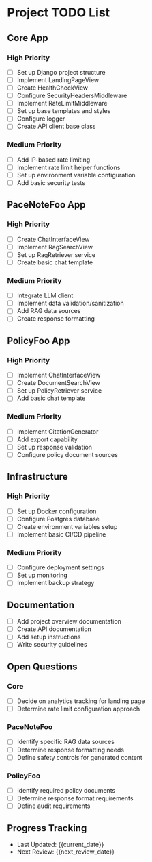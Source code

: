 # Project TODO List

## Core App
### High Priority
- [ ] Set up Django project structure
- [ ] Implement LandingPageView
- [ ] Create HealthCheckView
- [ ] Configure SecurityHeadersMiddleware
- [ ] Implement RateLimitMiddleware
- [ ] Set up base templates and styles
- [ ] Configure logger
- [ ] Create API client base class

### Medium Priority
- [ ] Add IP-based rate limiting
- [ ] Implement rate limit helper functions
- [ ] Set up environment variable configuration
- [ ] Add basic security tests

## PaceNoteFoo App
### High Priority
- [ ] Create ChatInterfaceView
- [ ] Implement RagSearchView
- [ ] Set up RagRetriever service
- [ ] Create basic chat template

### Medium Priority
- [ ] Integrate LLM client
- [ ] Implement data validation/sanitization
- [ ] Add RAG data sources
- [ ] Create response formatting

## PolicyFoo App
### High Priority
- [ ] Implement ChatInterfaceView
- [ ] Create DocumentSearchView
- [ ] Set up PolicyRetriever service
- [ ] Add basic chat template

### Medium Priority
- [ ] Implement CitationGenerator
- [ ] Add export capability
- [ ] Set up response validation
- [ ] Configure policy document sources

## Infrastructure
### High Priority
- [ ] Set up Docker configuration
- [ ] Configure Postgres database
- [ ] Create environment variables setup
- [ ] Implement basic CI/CD pipeline

### Medium Priority
- [ ] Configure deployment settings
- [ ] Set up monitoring
- [ ] Implement backup strategy

## Documentation
- [ ] Add project overview documentation
- [ ] Create API documentation
- [ ] Add setup instructions
- [ ] Write security guidelines

## Open Questions
### Core
- [ ] Decide on analytics tracking for landing page
- [ ] Determine rate limit configuration approach

### PaceNoteFoo
- [ ] Identify specific RAG data sources
- [ ] Determine response formatting needs
- [ ] Define safety controls for generated content

### PolicyFoo
- [ ] Identify required policy documents
- [ ] Determine response format requirements
- [ ] Define audit requirements

## Progress Tracking
- Last Updated: {{current_date}}
- Next Review: {{next_review_date}} 